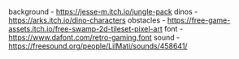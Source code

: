 background - https://jesse-m.itch.io/jungle-pack
dinos - https://arks.itch.io/dino-characters
obstacles - https://free-game-assets.itch.io/free-swamp-2d-tileset-pixel-art
font - https://www.dafont.com/retro-gaming.font
sound - https://freesound.org/people/LilMati/sounds/458641/

